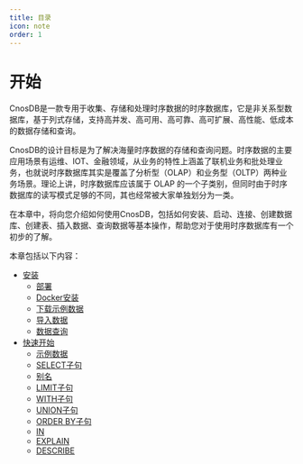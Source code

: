 ```yaml
---
title: 目录
icon: note
order: 1
---
```


# 开始

CnosDB是一款专用于收集、存储和处理时序数据的时序数据库，它是非关系型数据库，基于列式存储，支持高并发、高可用、高可靠、高可扩展、高性能、低成本的数据存储和查询。

CnosDB的设计目标是为了解决海量时序数据的存储和查询问题。时序数据的主要应用场景有运维、IOT、金融领域，从业务的特性上涵盖了联机业务和批处理业务，也就说时序数据库其实是覆盖了分析型（OLAP）和业务型（OLTP）两种业务场景。理论上讲，时序数据库应该属于 OLAP 的一个子类别，但同时由于时序数据库的读写模式足够的不同，其也经常被大家单独划分为一类。

在本章中，将向您介绍如何使用CnosDB，包括如何安装、启动、连接、创建数据库、创建表、插入数据、查询数据等基本操作，帮助您对于使用时序数据库有一个初步的了解。

本章包括以下内容：

- [安装](./install.md)
  - [部署](./install.md#部署)
  - [Docker安装](./install.md#docker安装)
  - [下载示例数据](./install.md#下载示例数据)
  - [导入数据](./install.md#导入数据)
  - [数据查询](./install.md#数据查询)
- [快速开始](./quick_start.md)
  - [示例数据](./quick_start.md#示例数据)
  - [SELECT子句](./quick_start.md#select-子句)
  - [别名](./quick_start.md#别名)
  - [LIMIT子句](./quick_start.md#limit-子句)
  - [WITH子句](./quick_start.md#with-子句)
  - [UNION子句](./quick_start.md#union-子句)
  - [ORDER BY子句](./quick_start.md#order-by-子句)
  - [IN](./quick_start.md#in)
  - [EXPLAIN](./quick_start.md#explain)
  - [DESCRIBE](./quick_start.md#describe)


